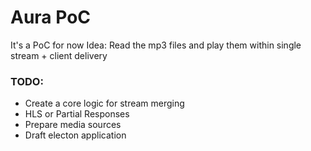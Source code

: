 # Aura PoC

It's a PoC for now
Idea: Read the mp3 files and play them within single stream + client delivery

### TODO:

* Create a core logic for stream merging
* HLS or Partial Responses
* Prepare media sources
* Draft electon application
